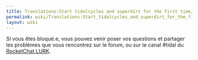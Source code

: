 ```yaml
---
title: Translations:Start tidalcycles and superdirt for the first time/14/fr
permalink: wiki/Translations:Start_tidalcycles_and_superdirt_for_the_first_time/14/fr/
layout: wiki
---
```


Si vous êtes bloqué.e, vous pouvez venir poser vos questions et partager
les problèmes que vous rencontrez sur le forum, ou sur le canal \#tidal
du [RocketChat LURK](https://talk.lurk.org/channel/tidal).
